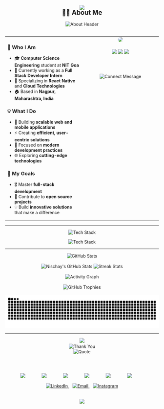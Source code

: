 <div align="center">

<!-- Elegant Header Background -->
<img src="https://capsule-render.vercel.app/api?type=waving&height=200&color=0:667eea,100:764ba2&section=header&text=&animation=fadeIn" />

<div style="margin-top: -150px; margin-bottom: 30px;">
  
  <!-- Stylish Cursive Greeting -->
  <img src="https://readme-typing-svg.herokuapp.com?font=Dancing+Script&weight=700&size=45&duration=3000&pause=1000&color=FFFFFF&center=true&vCenter=true&width=600&height=70&lines=Hey+I+am+Nischay!+✨;Welcome+to+my+Profile!+🚀" alt="Greeting" />
  
  <br/>
  
  <!-- Connect Message -->
  <img src="https://readme-typing-svg.herokuapp.com?font=Poppins&weight=500&size=18&duration=2000&pause=1000&color=FFFFFF&center=true&vCenter=true&width=300&height=30&lines=Let's+Connect!+🤝" alt="Connect Text" />
  
  <br/><br/>


  <!-- Separator Line -->
  <img src="https://user-images.githubusercontent.com/74038190/212284100-561aa473-3905-4a80-b561-0d28506553ee.gif" width="700" height="3"/>
  
</div>

## 👨‍💻 About Me

<div align="center">
  <img src="https://readme-typing-svg.herokuapp.com?font=Poppins&weight=600&size=26&duration=2000&pause=1000&color=667eea&center=true&vCenter=true&width=500&height=50&lines=Passionate+Developer+✨;Code+%7C+Create+%7C+Innovate+🚀" alt="About Header" />
</div>

<br/>

<table align="center" cellpadding="10" style="border: none;">
<tr>
<td width="50%" valign="top" style="border: none;">

### 🚀 **Who I Am**

- 🎓 **Computer Science Engineering** student at **NIT Goa**
- 💼 Currently working as a **Full Stack Developer Intern**
- 🌱 Specializing in **React Native** and **Cloud Technologies**
- 🏠 Based in **Nagpur, Maharashtra, India**

### 💡 **What I Do**

- 🔭 Building **scalable web and mobile applications**
- ⚡ Creating **efficient, user-centric solutions**
- 🎯 Focused on **modern development practices**
- 🌐 Exploring **cutting-edge technologies**

### 🌟 **My Goals**

- 🎖️ Master **full-stack development**
- 🤝 Contribute to **open source projects**
- 💡 Build **innovative solutions** that make a difference

</td>
<td width="50%" valign="top" style="border: none;">

<div align="center">
  <img src="https://user-images.githubusercontent.com/74038190/225813708-98b745f2-7d22-48cf-9150-083f1b00d6c9.gif" width="320" style="border-radius: 15px; margin-bottom: 20px;">
  
  <br/>
  
  <!-- Animated Tech Icons -->
  <img src="https://user-images.githubusercontent.com/74038190/212257454-16e3712e-945a-4ca2-b238-408ad0bf87e6.gif" width="80">
  <img src="https://user-images.githubusercontent.com/74038190/212257472-08e52665-c503-4bd9-aa20-f5a4dae769b5.gif" width="80">
  <img src="https://user-images.githubusercontent.com/74038190/212257468-1e9a91f1-b626-4baa-b15d-5c385dfa7ed2.gif" width="80">
  
  <br/><br/>
  
  <!-- Connect Message -->
  <img src="https://readme-typing-svg.herokuapp.com?font=Poppins&weight=500&size=16&duration=3000&pause=1000&color=f093fb&center=true&vCenter=true&width=300&height=35&lines=💬+Open+to+collaborations!;🚀+Let's+build+together!" alt="Connect Message" />
</div>

</td>
</tr>
</table>

---

<div align="center">
  <img src="https://readme-typing-svg.herokuapp.com?font=Orbitron&weight=700&size=30&pause=1000&color=00F5FF&center=true&vCenter=true&repeat=false&width=435&height=50&lines=Tech+Stack" alt="Tech Stack"/>
</div>

<p align="center">
  <img src="https://skillicons.dev/icons?i=js,ts,python,cpp,java,react,nextjs,nodejs,express,mongodb,postgres,aws,docker,git,vscode,linux&theme=dark&perline=8" alt="Tech Stack" />
</p>

---

<div align="center">
  <img src="https://readme-typing-svg.herokuapp.com?font=Orbitron&weight=700&size=30&pause=1000&color=00F5FF&center=true&vCenter=true&repeat=false&width=435&height=50&lines=GitHub+Statistics" alt="GitHub Stats"/>
</div>

<br/>

<div align="center">
  <img width="49%" height="195px" src="https://github-readme-stats.vercel.app/api?username=Nischay23&show_icons=true&count_private=true&hide_border=true&title_color=00F5FF&icon_color=00F5FF&text_color=c9d1d9&bg_color=0d1117" alt="Nischay's GitHub Stats"/> 
  <img width="49%" height="195px" src="https://github-readme-streak-stats.herokuapp.com/?user=Nischay23&hide_border=true&stroke=00F5FF&ring=00F5FF&fire=00F5FF&currStreakNum=00F5FF&sideNums=00F5FF&currStreakLabel=00F5FF&background=0d1117&dates=c9d1d9" alt="Streak Stats"/>
</div>

<br/>

<div align="center">
  <img src="https://github-readme-activity-graph.vercel.app/graph?username=Nischay23&custom_title=Contribution%20Graph&bg_color=0d1117&color=00F5FF&line=00F5FF&point=00F5FF&area_color=00F5FF&area=true&hide_border=true" alt="Activity Graph"/>
</div>

<br/>

<div align="center">
  <img src="https://github-profile-trophy.vercel.app/?username=Nischay23&theme=darkhub&no-frame=true&no-bg=true&column=7&margin-w=15&margin-h=15" alt="GitHub Trophies"/>
</div>

<br/>

<div align="center">
  <picture>
    <source media="(prefers-color-scheme: dark)" srcset="https://github.com/Nischay23/Nischay23/blob/output/github-contribution-grid-snake-dark.svg"/>
    <source media="(prefers-color-scheme: light)" srcset="https://github.com/Nischay23/Nischay23/blob/output/github-contribution-grid-snake.svg"/>
    <img alt="Snake Animation" src="https://github.com/Nischay23/Nischay23/blob/output/github-contribution-grid-snake-dark.svg"/>
  </picture>
</div>

---

<div align="center">
  
  <!-- Separator line -->
  <img src="https://user-images.githubusercontent.com/74038190/212284100-561aa473-3905-4a80-b561-0d28506553ee.gif" width="900"/>
  
  <br/>
  
  <!-- Thank You Message with Enhanced Styling -->
  <img src="https://readme-typing-svg.herokuapp.com?font=Dancing+Script&weight=700&size=40&duration=3000&pause=1500&color=667eea&center=true&vCenter=true&width=700&height=70&lines=Thanks+for+visiting+my+profile!+✨;Let's+connect+and+collaborate!+🤝;Happy+Coding!+🚀" alt="Thank You" />
  
  <br/>
  
  <!-- Professional Quote -->
  <img src="https://readme-typing-svg.herokuapp.com?font=Comfortaa&weight=500&size=18&duration=4000&pause=2000&color=f093fb&center=true&vCenter=true&width=600&height=40&lines=Code+is+like+humor.+When+you+have+to+explain+it%2C+it's+bad.;Great+software+is+not+built%2C+it's+evolved.;Innovation+distinguishes+between+a+leader+and+a+follower." alt="Quote" />
  
  <br/><br/>
  
  <!-- Enhanced Footer Icons with Glow Effect -->
  <div style="display: flex; justify-content: center; gap: 15px; flex-wrap: wrap;">
    <img src="https://user-images.githubusercontent.com/74038190/212284158-e840e285-664b-44d7-b79b-e264b5e54825.gif" width="55">
    <img src="https://user-images.githubusercontent.com/74038190/212284087-bbe7e430-757e-4901-90bf-4cd2ce3e1852.gif" width="55">
    <img src="https://user-images.githubusercontent.com/74038190/212284115-f47cd8ff-2ffb-4b04-b5bf-4d1c14c0247f.gif" width="55">
    <img src="https://user-images.githubusercontent.com/74038190/212284136-03988914-d899-44b4-b1d9-4eeccf656e44.gif" width="55">
    <img src="https://user-images.githubusercontent.com/74038190/212284100-561aa473-3905-4a80-b561-0d28506553ee.gif" width="55">
    <img src="https://user-images.githubusercontent.com/74038190/212284158-e840e285-664b-44d7-b79b-e264b5e54825.gif" width="55">
  </div>
  
  <br/>

  <!-- Social Links -->
  <div align="center">
    <a href="https://www.linkedin.com/in/nischay-khobragade-69348b343/" target="_blank">
      <img src="https://img.shields.io/badge/LinkedIn-Connect-0A66C2?style=for-the-badge&logo=linkedin&logoColor=white&labelColor=0A66C2" alt="LinkedIn" height="35"/>
    </a>
    &nbsp;&nbsp;
    <a href="mailto:nischaykhobragade25@gmail.com" target="_blank">
      <img src="https://img.shields.io/badge/Email-Contact-EA4335?style=for-the-badge&logo=gmail&logoColor=white&labelColor=EA4335" alt="Email" height="35"/>
    </a>
    &nbsp;&nbsp;
    <a href="https://www.instagram.com/nischay_010/" target="_blank">
      <img src="https://img.shields.io/badge/Instagram-Follow-E4405F?style=for-the-badge&logo=instagram&logoColor=white&labelColor=E4405F" alt="Instagram" height="35"/>
    </a>
  </div>
  
  <br/>


  <br/>
  
  <!-- Enhanced Footer Wave with Animation -->
  <img src="https://capsule-render.vercel.app/api?type=waving&color=0:667eea,30:764ba2,70:f093fb,100:667eea&height=120&section=footer&text=&animation=fadeIn&fontColor=fff"/>
  
</div>

</div>
